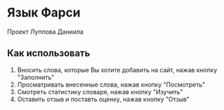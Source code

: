 # Язык Фарси
Проект Луппова Даниила

## Как использовать

1. Вносить слова, которые Вы хотите добавить на сайт, нажав кнопку "Заполнить"
2. Просматривать внесенные слова, нажав кнопку "Посмотреть"
3. Смотреть статистику словаря, нажав кнопку "Изучить"
4. Оставить отзыв и поставть оценку, нажав кнопку "Отзыв"

